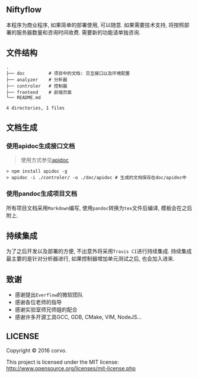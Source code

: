 ## Niftyflow


本程序为商业程序, 如果简单的部署使用, 可以随意.
如果需要技术支持, 将按照部署的服务器数量和咨询时间收费.
需要新的功能请单独咨询.

## 文件结构

```
.
├── doc         # 项目中的文档: 交互接口以及环境配置
├── analyzer    # 分析器
├── controler   # 控制器
├── frontend    # 前端页面
└── README.md

4 directories, 1 files
```

## 文档生成

### 使用apidoc生成接口文档

> 使用方式参见[apidoc](http://apidocjs.com)

```
> npm install apidoc -g
> apidoc -i ./controler/ -o ./doc/apidoc # 生成的文档保存在doc/apidoc中
```

### 使用pandoc生成项目文档

所有项目文档采用`Markdown`编写, 使用`pandoc`转换为`tex`文件后编译, 模板会在之后附上.


## 持续集成

为了之后开发以及部署的方便, 不出意外将采用`Travis CI`进行持续集成. 持续集成
最主要的是针对分析器进行, 如果控制器增加单元测试之后, 也会加入进来.


## 致谢

- 感谢提出`Everflow`的微软团队
- 感谢各位老师的指导
- 感谢实验室师兄师姐的配合
- 感谢许多开源工具GCC, GDB, CMake, VIM, NodeJS...


## LICENSE

Copyright © 2016 corvo.

This project is licensed under the MIT license: http://www.opensource.org/licenses/mit-license.php
